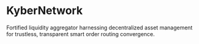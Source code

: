 # KyberNetwork
Fortified liquidity aggregator harnessing decentralized asset management for trustless, transparent smart order routing convergence.
